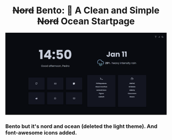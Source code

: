     
<div align="center">
    <h1><del>Nord</del> Bento: 🍱 A Clean and Simple <del>Nord</del> Ocean Startpage</h1>
</div>

<p align="center">
  <img src="https://github.com/pedro-cabreu/Bento/blob/master/assets/newpreview.png">
</p>

<h3>Bento but it's nord and ocean (deleted the light theme).
And font-awesome icons added.</h3>

